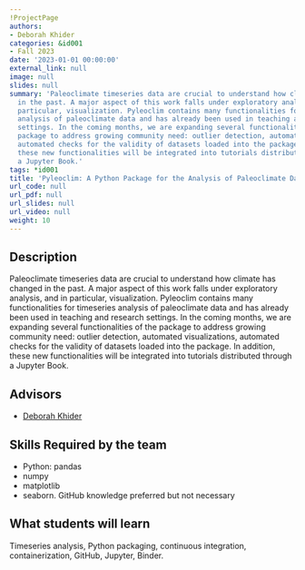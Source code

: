 ```yaml
---
!ProjectPage
authors:
- Deborah Khider
categories: &id001
- Fall 2023
date: '2023-01-01 00:00:00'
external_link: null
image: null
slides: null
summary: 'Paleoclimate timeseries data are crucial to understand how climate has changed
  in the past. A major aspect of this work falls under exploratory analysis, and in
  particular, visualization. Pyleoclim contains many functionalities for timeseries
  analysis of paleoclimate data and has already been used in teaching and research
  settings. In the coming months, we are expanding several functionalities of the
  package to address growing community need: outlier detection, automated visualizations,
  automated checks for the validity of datasets loaded into the package. In addition,
  these new functionalities will be integrated into tutorials distributed through
  a Jupyter Book.'
tags: *id001
title: 'Pyleoclim: A Python Package for the Analysis of Paleoclimate Data'
url_code: null
url_pdf: null
url_slides: null
url_video: null
weight: 10
---
```

## Description

Paleoclimate timeseries data are crucial to understand how climate has changed in the past. A major aspect of this work falls under exploratory analysis, and in particular, visualization. Pyleoclim contains many functionalities for timeseries analysis of paleoclimate data and has already been used in teaching and research settings. In the coming months, we are expanding several functionalities of the package to address growing community need: outlier detection, automated visualizations, automated checks for the validity of datasets loaded into the package. In addition, these new functionalities will be integrated into tutorials distributed through a Jupyter Book.




## Advisors

* [Deborah Khider](../../../author/deborah-khider)

## Skills Required by the team


* Python: pandas
* numpy
* matplotlib
* seaborn. GitHub knowledge preferred but not necessary
## What students will learn

Timeseries analysis, Python packaging, continuous integration, containerization, GitHub, Jupyter, Binder. 